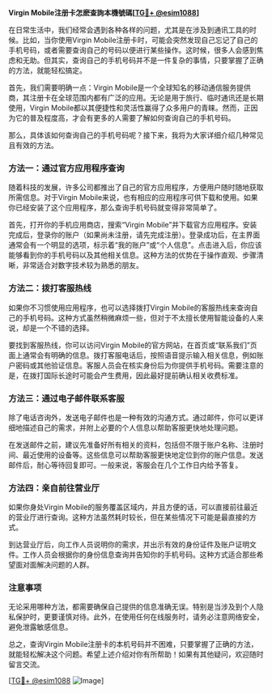 **Virgin Mobile注册卡怎麽查詢本機號碼[[TG💪+ @esim1088](https://t.me/s/esim1088)]**

在日常生活中，我们经常会遇到各种各样的问题，尤其是在涉及到通讯工具的时候。比如，当你使用Virgin Mobile注册卡时，可能会突然发现自己忘记了自己的手机号码，或者需要查询自己的号码以便进行某些操作。这时候，很多人会感到焦虑和无助。但其实，查询自己的手机号码并不是一件复杂的事情，只要掌握了正确的方法，就能轻松搞定。

首先，我们需要明确一点：Virgin Mobile是一个全球知名的移动通信服务提供商，其注册卡在全球范围内都有广泛的应用。无论是用于旅行、临时通讯还是长期使用，Virgin Mobile都以其便捷性和灵活性赢得了众多用户的青睐。然而，正因为它的普及程度高，才会有更多的人需要了解如何查询自己的手机号码。

那么，具体该如何查询自己的手机号码呢？接下来，我将为大家详细介绍几种常见且有效的方法。

### 方法一：通过官方应用程序查询

随着科技的发展，许多公司都推出了自己的官方应用程序，方便用户随时随地获取所需信息。对于Virgin Mobile来说，也有相应的应用程序可供下载和使用。如果你已经安装了这个应用程序，那么查询手机号码就变得非常简单了。

首先，打开你的手机应用商店，搜索“Virgin Mobile”并下载官方应用程序。安装完成后，登录你的账户（如果尚未注册，请先完成注册）。登录成功后，在主界面通常会有一个明显的选项，标示着“我的账户”或“个人信息”。点击进入后，你应该能够看到你的手机号码以及其他相关信息。这种方法的优势在于操作直观、步骤清晰，非常适合对数字技术较为熟悉的朋友。

### 方法二：拨打客服热线

如果你不习惯使用应用程序，也可以选择拨打Virgin Mobile的客服热线来查询自己的手机号码。这种方式虽然稍微麻烦一些，但对于不太擅长使用智能设备的人来说，却是一个不错的选择。

要找到客服热线，你可以访问Virgin Mobile的官方网站，在首页或“联系我们”页面上通常会有明确的信息。拨打客服电话后，按照语音提示输入相关信息，例如账户密码或其他验证信息。客服人员会在核实身份后为你提供手机号码。需要注意的是，在拨打国际长途时可能会产生费用，因此最好提前确认相关收费标准。

### 方法三：通过电子邮件联系客服

除了电话咨询外，发送电子邮件也是一种有效的沟通方式。通过邮件，你可以更详细地描述自己的需求，并附上必要的个人信息以帮助客服更快地处理问题。

在发送邮件之前，建议先准备好所有相关的资料，包括但不限于账户名称、注册时间、最近使用的设备等。这些信息可以帮助客服更快地定位到你的账户信息。发送邮件后，耐心等待回复即可。一般来说，客服会在几个工作日内给予答复。

### 方法四：亲自前往营业厅

如果你身处Virgin Mobile的服务覆盖区域内，并且方便的话，可以直接前往最近的营业厅进行查询。这种方法虽然耗时较长，但在某些情况下可能是最直接的方式。

到达营业厅后，向工作人员说明你的需求，并出示有效的身份证件及账户证明文件。工作人员会根据你的身份信息查询并告知你的手机号码。这种方式适合那些希望面对面解决问题的人群。

### 注意事项

无论采用哪种方法，都需要确保自己提供的信息准确无误。特别是当涉及到个人隐私保护时，更要谨慎对待。此外，在使用任何在线服务时，请务必注意网络安全，避免泄露敏感信息。

总之，查询Virgin Mobile注册卡的本机号码并不困难，只要掌握了正确的方法，就能轻松解决这个问题。希望上述介绍对你有所帮助！如果有其他疑问，欢迎随时留言交流。

[[TG💪+ @esim1088](https://t.me/s/esim1088) ![Image](https://i.postimg.cc/4NQfJmqS/Snipaste-2025-05-13-00-14-12.png)]